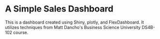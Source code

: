 # A Simple Sales Dashboard

This is a dashboard created using Shiny, plotly, and FlexDashboard. It utilizes techniques from Matt Dancho's Business Science University DS4B-102 course. 
